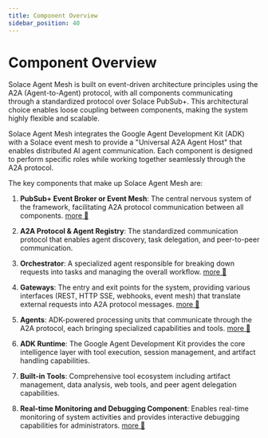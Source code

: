 ```yaml
---
title: Component Overview
sidebar_position: 40
---
```


# Component Overview

Solace Agent Mesh is built on event-driven architecture principles using the A2A (Agent-to-Agent) protocol, with all components communicating through a standardized protocol over Solace PubSub+. This architectural choice enables loose coupling between components, making the system highly flexible and scalable.

Solace Agent Mesh integrates the Google Agent Development Kit (ADK) with a Solace event mesh to provide a "Universal A2A Agent Host" that enables distributed AI agent communication. Each component is designed to perform specific roles while working together seamlessly through the A2A protocol.

The key components that make up Solace Agent Mesh are:

1. **PubSub+ Event Broker or Event Mesh**: The central nervous system of the framework, facilitating A2A protocol communication between all components. [more 🔗](https://solace.com/products/event-broker/)

2. **A2A Protocol & Agent Registry**: The standardized communication protocol that enables agent discovery, task delegation, and peer-to-peer communication.

3. **Orchestrator**: A specialized agent responsible for breaking down requests into tasks and managing the overall workflow. [more 🔗](../concepts/orchestrator.md)

4. **Gateways**: The entry and exit points for the system, providing various interfaces (REST, HTTP SSE, webhooks, event mesh) that translate external requests into A2A protocol messages. [more 🔗](../concepts/gateways.md)

5. **Agents**: ADK-powered processing units that communicate through the A2A protocol, each bringing specialized capabilities and tools. [more 🔗](../concepts/agents.md)

6. **ADK Runtime**: The Google Agent Development Kit provides the core intelligence layer with tool execution, session management, and artifact handling capabilities.

8. **Built-in Tools**: Comprehensive tool ecosystem including artifact management, data analysis, web tools, and peer agent delegation capabilities.

9.  **Real-time Monitoring and Debugging Component**: Enables real-time monitoring of system activities and provides interactive debugging capabilities for administrators. [more 🔗](../deployment/observability.md)
